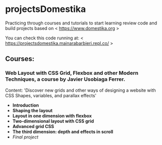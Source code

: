 # projectsDomestika
Practicing through courses and tutorials to start learning review code and build projects based on &lt; https://www.domestika.org &gt;

You can check this code running at: &lt; https://projectsdomestika.mainarabarbieri.repl.co/ &gt;

## Courses:
### Web Layout with CSS Grid, Flexbox and other Modern Techniques, a course by Javier Usobiaga Ferrer.

Content: 'Discover new grids and other ways of designing a website with CSS Shapes, variables, and parallax effects'
  - __Introduction__
  - __Shaping the layout__
  - __Layout in one dimension with flexbox__
  - __Two-dimensional layout with CSS grid__
  - __Advanced grid CSS__
  - __The third dimension: depth and effects in scroll__
  - _Final project_